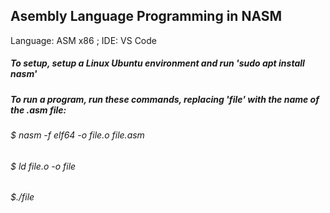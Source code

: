 ## Asembly Language Programming in NASM
Language: ASM x86 ;
IDE: VS Code

##### To setup, setup a Linux Ubuntu environment and run 'sudo apt install nasm' 
##### To run a program, run these commands, replacing 'file' with the name of the .asm file:
######  $ nasm -f elf64 -o file.o file.asm
######  $ ld file.o -o file
######  $./file
